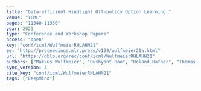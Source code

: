 ```yaml
---
title: "Data-efficient Hindsight Off-policy Option Learning."
venue: "ICML"
pages: "11340-11350"
year: 2021
type: "Conference and Workshop Papers"
access: "open"
key: "conf/icml/WulfmeierRHLAHN21"
ee: "http://proceedings.mlr.press/v139/wulfmeier21a.html"
url: "https://dblp.org/rec/conf/icml/WulfmeierRHLAHN21"
authors: ["Markus Wulfmeier", "Dushyant Rao", "Roland Hafner", "Thomas Lampe", "Abbas Abdolmaleki", "Tim Hertweck", "Michael Neunert", "Dhruva Tirumala", "Noah Y. Siegel", "Nicolas Heess", "Martin A. Riedmiller"]
sync_version: 3
cite_key: "conf/icml/WulfmeierRHLAHN21"
tags: ["DeepMind"]
---
```

